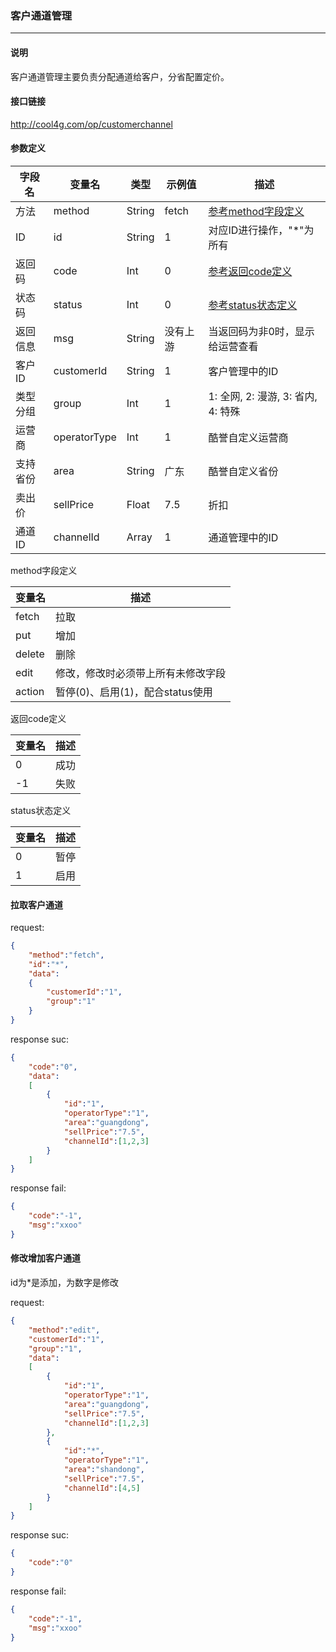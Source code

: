 ### 客户通道管理

***

#### 说明

客户通道管理主要负责分配通道给客户，分省配置定价。

#### 接口链接

http://cool4g.com/op/customerchannel

#### 参数定义

|  字段名  |  变量名  |  类型  |  示例值  |  描述  |
|---------|----------|-------|----------|-------|
|  方法	  |  method  | String | fetch   | [参考method字段定义](#jumpmethod) |
|  ID     |  id      | String | 1       | 对应ID进行操作，"*"为所有   |
|  返回码  | code    | Int    | 0       | [参考返回code定义](#jumpcode) |
|  状态码  | status  | Int    | 0       | [参考status状态定义](#jumpstatus) |
| 返回信息 | msg     | String | 没有上游 | 当返回码为非0时，显示给运营查看 |
| 客户ID | customerId | String | 1 | 客户管理中的ID |
| 类型分组 |  group  |  Int  | 1 | 1: 全网, 2: 漫游, 3: 省内, 4: 特殊 |
| 运营商 | operatorType |  Int  | 1 | 酷誉自定义运营商 |
| 支持省份 | area |  String  | 广东 | 酷誉自定义省份 |
| 卖出价  |  sellPrice  |  Float  | 7.5 | 折扣 |
| 通道ID |  channelId  |  Array  | 1 | 通道管理中的ID |

<span id="jumpmethod">method字段定义</span>

| 变量名	  | 描述                              |
| ------- | --------------------------------- |
| fetch	  | 拉取                              |
| put	    | 增加                              |
| delete	| 删除                              |
| edit	  | 修改，修改时必须带上所有未修改字段   |
| action	| 暂停(0)、启用(1)，配合status使用    |

<span id="jumpcode">返回code定义</span>

| 变量名	| 描述       |
| ----- | ---------- |
| 0	    | 成功       |
| -1	  | 失败       |

<span id="jumpstatus">status状态定义</span>

| 变量名	| 描述       |
| ----- | ---------- |
| 0	    | 暂停       |
| 1	    | 启用       |

#### 拉取客户通道

request:
```json
{
    "method":"fetch",
    "id":"*",
    "data":
    {
        "customerId":"1",
        "group":"1"
    }
}
```
response suc:
```json
{
    "code":"0",
    "data":
    [
        {
            "id":"1",
            "operatorType":"1",
            "area":"guangdong",
            "sellPrice":"7.5",
            "channelId":[1,2,3]
        }
    ]
}
```
response fail:
```json
{
    "code":"-1",
    "msg":"xxoo"
}
```

#### 修改增加客户通道

id为*是添加，为数字是修改

request:
```json
{
    "method":"edit",
    "customerId":"1",
    "group":"1",
    "data":
    [
        {
            "id":"1",
            "operatorType":"1",
            "area":"guangdong",
            "sellPrice":"7.5",
            "channelId":[1,2,3]
        },
        {
            "id":"*",
            "operatorType":"1",
            "area":"shandong",
            "sellPrice":"7.5",
            "channelId":[4,5]
        }
    ]
}
```
response suc:
```json
{
    "code":"0"
}
```
response fail:
```json
{
    "code":"-1",
    "msg":"xxoo"
}
```

